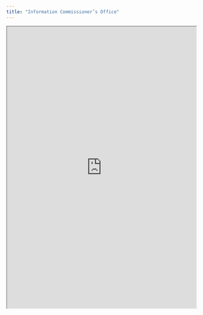 ```yaml
---
title: "Information Commissioner’s Office"
---
```



<iframe height="750" width="100%" src="https://ewelton.github.io/ktest/wiki.html#Information%20Commissioner%E2%80%99s%20Office"></iframe>
